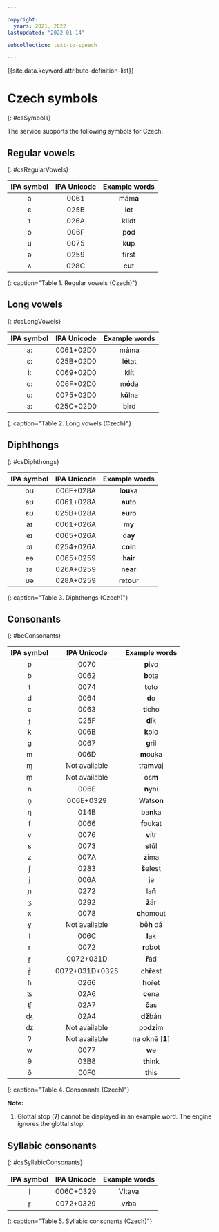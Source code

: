 ```yaml
---

copyright:
  years: 2021, 2022
lastupdated: "2022-01-14"

subcollection: text-to-speech

---
```


{{site.data.keyword.attribute-definition-list}}

# Czech symbols
{: #csSymbols}

The service supports the following symbols for Czech.

## Regular vowels
{: #csRegularVowels}

| IPA symbol | IPA Unicode | Example words |
|:----------:|:-----------:|:-------------:|
| a | 0061 | mám**a** |
| &#603; | 025B | l**e**t |
| &#618; | 026A | kl**i**dt |
| o | 006F | p**o**d |
| u | 0075 | k**u**p |
| &#601; | 0259 | f**i**rst |
| &#652; | 028C | c**u**t |
{: caption="Table 1. Regular vowels (Czech)"}

## Long vowels
{: #csLongVowels}

| IPA symbol | IPA Unicode | Example words |
|:----------:|:-----------:|:-------------:|
| a: | 0061+02D0 | m**á**ma |
| &#603;: | 025B+02D0 | l**é**tat |
| i: | 0069+02D0 | kl**í**t |
| o: | 006F+02D0 | m**ó**da |
| u: | 0075+02D0 | k**ů**lna |
| &#604;: | 025C+02D0 | b**i**rd |
{: caption="Table 2. Long vowels (Czech)"}

## Diphthongs
{: #csDiphthongs}

| IPA symbol | IPA Unicode | Example words |
|:----------:|:-----------:|:-------------:|
| o&#650; | 006F+028A | l**ou**ka |
| a&#650; | 0061+028A | **au**to |
| &#603;&#650; | 025B+028A | **eu**ro |
| a&#618; | 0061+026A | m**y** |
| e&#618; | 0065+026A | d**ay** |
| &#596;&#618; | 0254+026A | c**oi**n |
| e&#601; | 0065+0259 | h**ai**r |
| &#618;&#601; | 026A+0259 | n**ea**r |
| &#650;&#601; | 028A+0259 | ret**ou**r |
{: caption="Table 3. Diphthongs (Czech)"}

## Consonants
{: #beConsonants}

| IPA symbol | IPA Unicode | Example words |
|:----------:|:-----------:|:-------------:|
| p | 0070 | **p**ivo |
| b | 0062 | **b**ota |
| t | 0074 | **t**oto |
| d | 0064 | **d**o |
| c | 0063 | **t**icho |
| &#607; | 025F | **d**ík |
| k | 006B | **k**olo |
| g | 0067 | **g**ril |
| m  | 006D | **m**ouka |
| &#625; | Not available | tra**m**vaj |
| m&#809; | Not available | os**m** |
| n | 006E | **n**yní |
| n&#809; | 006E+0329 | Wats**on** |
| &#331; | 014B | ba**n**ka |
| f | 0066 | **f**oukat |
| v | 0076 | **v**ítr |
| s | 0073 | **s**tůl |
| z | 007A | **z**ima |
| &#643; | 0283 | **š**elest |
| j | 006A | **j**e |
| &#626; | 0272 | la**ň** |
| &#658; | 0292 | **ž**ár |
| x | 0078 | **ch**omout |
| &#611; | Not available | bě**h** dá |
| l | 006C | **l**ak |
| r | 0072 | **r**obot |
| r&#797; | 0072+031D | **ř**ád |
| r&#797;&#778; | 0072+031D+0325 | ch**ř**est |
| &#614; | 0266 | **h**ořet |
| &#678; | 02A6 | **c**ena |
| &#679; | 02A7 | **č**as |
| &#676; | 02A4 | **dž**bán |
| &#675; | Not available | po**dz**im |
| &#660; | Not available | na okně [**1**] |
| w | 0077 | **w**e |
| &#952; | 03B8 | **th**ink |
| &#240; | 00F0 | **th**is |
{: caption="Table 4. Consonants (Czech)"}

**Note:**

1. Glottal stop (&#660;) cannot be displayed in an example word. The engine ignores the glottal stop.

## Syllabic consonants
{: #csSyllabicConsonants}

| IPA symbol | IPA Unicode | Example words |
|:----------:|:-----------:|:-------------:|
| &#108;&#809; | 006C+0329 | V**l**tava |
| &#114;&#809; | 0072+0329 | v**r**ba |
{: caption="Table 5. Syllabic consonants (Czech)"}
